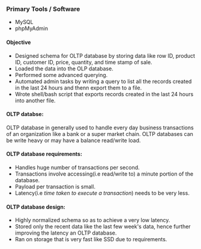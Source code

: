 ### Primary Tools / Software
- MySQL
- phpMyAdmin

#### Objective
- Designed schema for OLTP database by storing data like row ID, product ID, customer ID, price, quantity, and time stamp of sale.
- Loaded the data into the OLP database.
- Performed some advanced querying.
- Automated admin tasks by writing a query to list all the records created in the last 24 hours and thenn export them to a file.
- Wrote shell/bash script that exports records created in the last 24 hours into another file.


#### OLTP databse:
OLTP database in generally used to handle every day business transactions of an organization like a bank or a super market chain. OLTP databases can be write heavy or may have a balance read/write load.

#### OLTP database requirements:
- Handles huge number of transactions per second.
- Transactions involve accessing(i.e read/write to) a minute portion of the database.
- Payload per transaction is small.
- Latency(i.e *time taken to execute a transaction*) needs to be very less. 

#### OLTP database design:
- Highly normalized schema so as to achieve a very low latency.
- Stored only the recent data like the last few week's data, hence further improving the latency an OLTP database.
- Ran on storage that is very fast like SSD due to requirements. 
